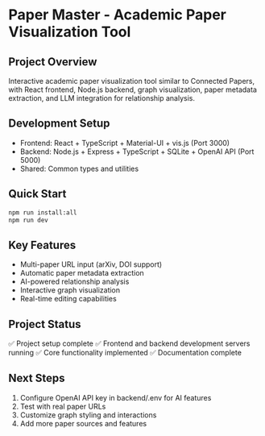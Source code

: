 <!-- Use this file to provide workspace-specific custom instructions to Copilot. For more details, visit https://code.visualstudio.com/docs/copilot/copilot-customization#_use-a-githubcopilotinstructionsmd-file -->
# Paper Master - Academic Paper Visualization Tool

## Project Overview
Interactive academic paper visualization tool similar to Connected Papers, with React frontend, Node.js backend, graph visualization, paper metadata extraction, and LLM integration for relationship analysis.

## Development Setup
- Frontend: React + TypeScript + Material-UI + vis.js (Port 3000)
- Backend: Node.js + Express + TypeScript + SQLite + OpenAI API (Port 5000)
- Shared: Common types and utilities

## Quick Start
```bash
npm run install:all
npm run dev
```

## Key Features
- Multi-paper URL input (arXiv, DOI support)
- Automatic paper metadata extraction
- AI-powered relationship analysis
- Interactive graph visualization
- Real-time editing capabilities

## Project Status
✅ Project setup complete
✅ Frontend and backend development servers running
✅ Core functionality implemented
✅ Documentation complete

## Next Steps
1. Configure OpenAI API key in backend/.env for AI features
2. Test with real paper URLs
3. Customize graph styling and interactions
4. Add more paper sources and features
